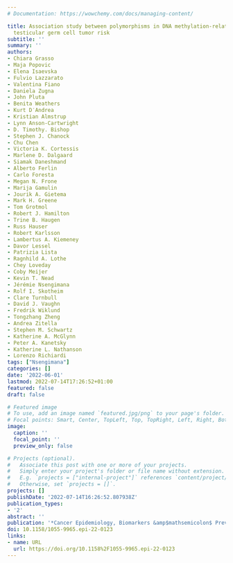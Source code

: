 ```yaml
---
# Documentation: https://wowchemy.com/docs/managing-content/

title: Association study between polymorphisms in DNA methylation-related genes and
  testicular germ cell tumor risk
subtitle: ''
summary: ''
authors:
- Chiara Grasso
- Maja Popovic
- Elena Isaevska
- Fulvio Lazzarato
- Valentina Fiano
- Daniela Zugna
- John Pluta
- Benita Weathers
- Kurt D′Andrea
- Kristian Almstrup
- Lynn Anson-Cartwright
- D. Timothy. Bishop
- Stephen J. Chanock
- Chu Chen
- Victoria K. Cortessis
- Marlene D. Dalgaard
- Siamak Daneshmand
- Alberto Ferlin
- Carlo Foresta
- Megan N. Frone
- Marija Gamulin
- Jourik A. Gietema
- Mark H. Greene
- Tom Grotmol
- Robert J. Hamilton
- Trine B. Haugen
- Russ Hauser
- Robert Karlsson
- Lambertus A. Kiemeney
- Davor Lessel
- Patrizia Lista
- Ragnhild A. Lothe
- Chey Loveday
- Coby Meijer
- Kevin T. Nead
- Jérémie Nsengimana
- Rolf I. Skotheim
- Clare Turnbull
- David J. Vaughn
- Fredrik Wiklund
- Tongzhang Zheng
- Andrea Zitella
- Stephen M. Schwartz
- Katherine A. McGlynn
- Peter A. Kanetsky
- Katherine L. Nathanson
- Lorenzo Richiardi
tags: ["Nsengimana"]
categories: []
date: '2022-06-01'
lastmod: 2022-07-14T17:26:52+01:00
featured: false
draft: false

# Featured image
# To use, add an image named `featured.jpg/png` to your page's folder.
# Focal points: Smart, Center, TopLeft, Top, TopRight, Left, Right, BottomLeft, Bottom, BottomRight.
image:
  caption: ''
  focal_point: ''
  preview_only: false

# Projects (optional).
#   Associate this post with one or more of your projects.
#   Simply enter your project's folder or file name without extension.
#   E.g. `projects = ["internal-project"]` references `content/project/deep-learning/index.md`.
#   Otherwise, set `projects = []`.
projects: []
publishDate: '2022-07-14T16:26:52.807938Z'
publication_types:
- '2'
abstract: ''
publication: '*Cancer Epidemiology, Biomarkers &amp$mathsemicolon$ Prevention*'
doi: 10.1158/1055-9965.epi-22-0123
links:
- name: URL
  url: https://doi.org/10.1158%2F1055-9965.epi-22-0123
---
```


